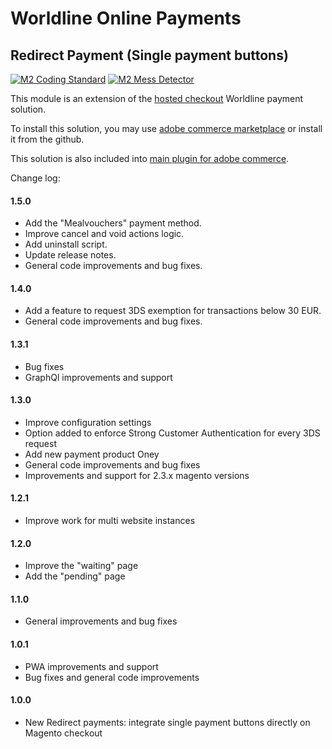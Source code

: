 # Worldline Online Payments

## Redirect Payment (Single payment buttons)

[![M2 Coding Standard](https://github.com/wl-online-payments-direct/plugin-magento-redirect-payments/actions/workflows/coding-standard.yml/badge.svg?branch=develop)](https://github.com/wl-online-payments-direct/plugin-magento-redirect-payments/actions/workflows/coding-standard.yml)
[![M2 Mess Detector](https://github.com/wl-online-payments-direct/plugin-magento-redirect-payments/actions/workflows/mess-detector.yml/badge.svg?branch=develop)](https://github.com/wl-online-payments-direct/plugin-magento-redirect-payments/actions/workflows/mess-detector.yml)

This module is an extension of the [hosted checkout](https://github.com/wl-online-payments-direct/plugin-magento-hostedcheckout) Worldline payment solution.

To install this solution, you may use
[adobe commerce marketplace](https://marketplace.magento.com/worldline-module-magento-payment.html)
or install it from the github.

This solution is also included into [main plugin for adobe commerce](https://github.com/wl-online-payments-direct/plugin-magento).

Change log:

#### 1.5.0
- Add the "Mealvouchers" payment method.
- Improve cancel and void actions logic.
- Add uninstall script.
- Update release notes.
- General code improvements and bug fixes.

#### 1.4.0
- Add a feature to request 3DS exemption for transactions below 30 EUR.
- General code improvements and bug fixes.

#### 1.3.1
- Bug fixes
- GraphQl improvements and support

#### 1.3.0
- Improve configuration settings
- Option added to enforce Strong Customer Authentication for every 3DS request
- Add new payment product Oney
- General code improvements and bug fixes
- Improvements and support for 2.3.x magento versions

#### 1.2.1
- Improve work for multi website instances

#### 1.2.0
- Improve the "waiting" page
- Add the "pending" page

#### 1.1.0
- General improvements and bug fixes

#### 1.0.1
- PWA improvements and support
- Bug fixes and general code improvements

#### 1.0.0
- New Redirect payments: integrate single payment buttons directly on Magento checkout

